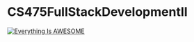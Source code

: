 # CS475FullStackDevelopmentII

[![Everything Is AWESOME](https://img.youtube.com/vi/StTqXEQ2l-Y/0.jpg)](https://www.youtube.com/watch?v=J4nJxWWuMmg&t=102s "Everything Is AWESOME")
